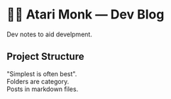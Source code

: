 # 🧘‍♂️ Atari Monk — Dev Blog

Dev notes to aid develpment.  

## Project Structure

"Simplest is often best".  
Folders are category.  
Posts in markdown files.  
